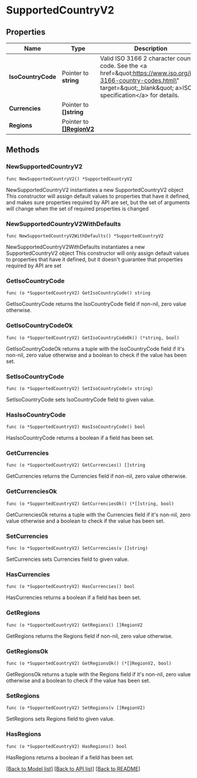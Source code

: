 # SupportedCountryV2

## Properties

Name | Type | Description | Notes
------------ | ------------- | ------------- | -------------
**IsoCountryCode** | Pointer to **string** | Valid ISO 3166 2 character country code. See the &lt;a href&#x3D;\&quot;https://www.iso.org/iso-3166-country-codes.html\&quot; target&#x3D;\&quot;_blank\&quot; a&gt;ISO specification&lt;/a&gt; for details. | [optional] 
**Currencies** | Pointer to **[]string** |  | [optional] 
**Regions** | Pointer to [**[]RegionV2**](RegionV2.md) |  | [optional] 

## Methods

### NewSupportedCountryV2

`func NewSupportedCountryV2() *SupportedCountryV2`

NewSupportedCountryV2 instantiates a new SupportedCountryV2 object
This constructor will assign default values to properties that have it defined,
and makes sure properties required by API are set, but the set of arguments
will change when the set of required properties is changed

### NewSupportedCountryV2WithDefaults

`func NewSupportedCountryV2WithDefaults() *SupportedCountryV2`

NewSupportedCountryV2WithDefaults instantiates a new SupportedCountryV2 object
This constructor will only assign default values to properties that have it defined,
but it doesn't guarantee that properties required by API are set

### GetIsoCountryCode

`func (o *SupportedCountryV2) GetIsoCountryCode() string`

GetIsoCountryCode returns the IsoCountryCode field if non-nil, zero value otherwise.

### GetIsoCountryCodeOk

`func (o *SupportedCountryV2) GetIsoCountryCodeOk() (*string, bool)`

GetIsoCountryCodeOk returns a tuple with the IsoCountryCode field if it's non-nil, zero value otherwise
and a boolean to check if the value has been set.

### SetIsoCountryCode

`func (o *SupportedCountryV2) SetIsoCountryCode(v string)`

SetIsoCountryCode sets IsoCountryCode field to given value.

### HasIsoCountryCode

`func (o *SupportedCountryV2) HasIsoCountryCode() bool`

HasIsoCountryCode returns a boolean if a field has been set.

### GetCurrencies

`func (o *SupportedCountryV2) GetCurrencies() []string`

GetCurrencies returns the Currencies field if non-nil, zero value otherwise.

### GetCurrenciesOk

`func (o *SupportedCountryV2) GetCurrenciesOk() (*[]string, bool)`

GetCurrenciesOk returns a tuple with the Currencies field if it's non-nil, zero value otherwise
and a boolean to check if the value has been set.

### SetCurrencies

`func (o *SupportedCountryV2) SetCurrencies(v []string)`

SetCurrencies sets Currencies field to given value.

### HasCurrencies

`func (o *SupportedCountryV2) HasCurrencies() bool`

HasCurrencies returns a boolean if a field has been set.

### GetRegions

`func (o *SupportedCountryV2) GetRegions() []RegionV2`

GetRegions returns the Regions field if non-nil, zero value otherwise.

### GetRegionsOk

`func (o *SupportedCountryV2) GetRegionsOk() (*[]RegionV2, bool)`

GetRegionsOk returns a tuple with the Regions field if it's non-nil, zero value otherwise
and a boolean to check if the value has been set.

### SetRegions

`func (o *SupportedCountryV2) SetRegions(v []RegionV2)`

SetRegions sets Regions field to given value.

### HasRegions

`func (o *SupportedCountryV2) HasRegions() bool`

HasRegions returns a boolean if a field has been set.


[[Back to Model list]](../README.md#documentation-for-models) [[Back to API list]](../README.md#documentation-for-api-endpoints) [[Back to README]](../README.md)


